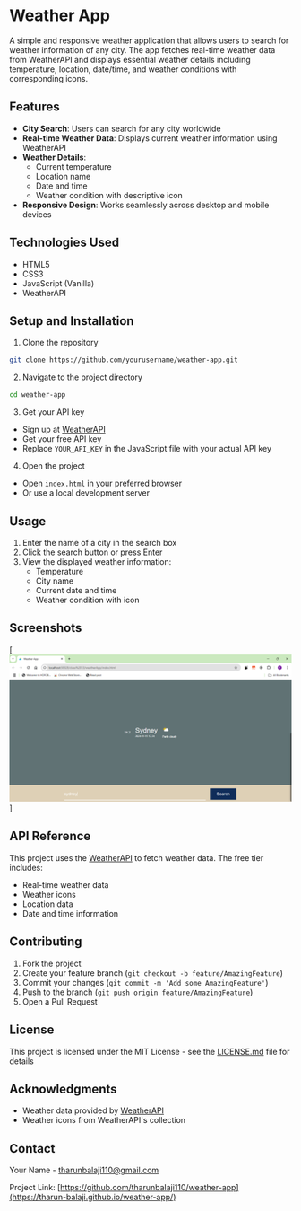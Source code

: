 # Weather App

A simple and responsive weather application that allows users to search for weather information of any city. The app fetches real-time weather data from WeatherAPI and displays essential weather details including temperature, location, date/time, and weather conditions with corresponding icons.

## Features

- **City Search**: Users can search for any city worldwide
- **Real-time Weather Data**: Displays current weather information using WeatherAPI
- **Weather Details**:
  - Current temperature
  - Location name
  - Date and time
  - Weather condition with descriptive icon
- **Responsive Design**: Works seamlessly across desktop and mobile devices

## Technologies Used

- HTML5
- CSS3
- JavaScript (Vanilla)
- WeatherAPI

## Setup and Installation

1. Clone the repository
```bash
git clone https://github.com/yourusername/weather-app.git
```

2. Navigate to the project directory
```bash
cd weather-app
```

3. Get your API key
- Sign up at [WeatherAPI](https://www.weatherapi.com/)
- Get your free API key
- Replace `YOUR_API_KEY` in the JavaScript file with your actual API key

4. Open the project
- Open `index.html` in your preferred browser
- Or use a local development server

## Usage

1. Enter the name of a city in the search box
2. Click the search button or press Enter
3. View the displayed weather information:
   - Temperature
   - City name
   - Current date and time
   - Weather condition with icon

## Screenshots

[![weather-app](image.png)]

## API Reference

This project uses the [WeatherAPI](https://www.weatherapi.com/) to fetch weather data. The free tier includes:

- Real-time weather data
- Weather icons
- Location data
- Date and time information

## Contributing

1. Fork the project
2. Create your feature branch (`git checkout -b feature/AmazingFeature`)
3. Commit your changes (`git commit -m 'Add some AmazingFeature'`)
4. Push to the branch (`git push origin feature/AmazingFeature`)
5. Open a Pull Request

## License

This project is licensed under the MIT License - see the [LICENSE.md](LICENSE.md) file for details

## Acknowledgments

- Weather data provided by [WeatherAPI](https://www.weatherapi.com/)
- Weather icons from WeatherAPI's collection

## Contact

Your Name - [tharunbalaji110@gmail.com](tharunbalaji110@gmail.com)

Project Link: [https://github.com/tharunbalaji110/weather-app](https://tharun-balaji.github.io/weather-app/)